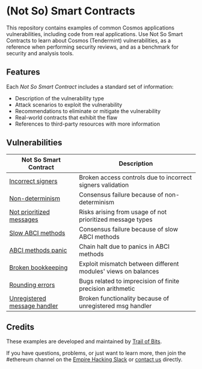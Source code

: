 # (Not So) Smart Contracts

This repository contains examples of common Cosmos applications vulnerabilities, including code from real applications. Use Not So Smart Contracts to learn about Cosmos (Tendermint) vulnerabilities, as a reference when performing security reviews, and as a benchmark for security and analysis tools.

## Features

Each _Not So Smart Contract_ includes a standard set of information:

* Description of the vulnerability type
* Attack scenarios to exploit the vulnerability
* Recommendations to eliminate or mitigate the vulnerability
* Real-world contracts that exhibit the flaw
* References to third-party resources with more information

## Vulnerabilities

| Not So Smart Contract | Description |
| --- | --- |
| [Incorrect signers](incorrect_getsigners) | Broken access controls due to incorrect signers validation |
| [Non-determinism](non_determinism) | Consensus failure because of non-determinism |
| [Not prioritized messages](messages_priority) | Risks arising from usage of not prioritized message types |
| [Slow ABCI methods](abci_fast) | Consensus failure because of slow ABCI methods |
| [ABCI methods panic](abci_panic) | Chain halt due to panics in ABCI methods |
| [Broken bookkeeping](broken_bookkeeping) | Exploit mismatch between different modules' views on balances |
| [Rounding errors](rounding_errors) | Bugs related to imprecision of finite precision arithmetic |
| [Unregistered message handler](unregistered_msg_handler) | Broken functionality because of unregistered msg handler |

## Credits

These examples are developed and maintained by [Trail of Bits](https://www.trailofbits.com/).

If you have questions, problems, or just want to learn more, then join the #ethereum channel on the [Empire Hacking Slack](https://empireslacking.herokuapp.com/) or [contact us](https://www.trailofbits.com/contact/) directly.